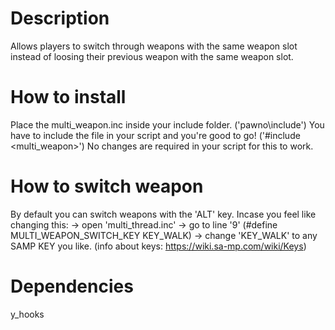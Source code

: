 # Description
Allows players to switch through weapons with the same weapon slot instead of loosing their previous weapon with the same weapon slot.

# How to install
Place the multi_weapon.inc inside your include folder. ('pawno\include')
You have to include the file in your script and you're good to go! ('#include <multi_weapon>')
No changes are required in your script for this to work.

# How to switch weapon
By default you can switch weapons with the 'ALT' key.
Incase you feel like changing this: 
-> open 'multi_thread.inc'
-> go to line '9' (#define MULTI_WEAPON_SWITCH_KEY KEY_WALK)
-> change 'KEY_WALK' to any SAMP KEY you like.
(info about keys: https://wiki.sa-mp.com/wiki/Keys)

# Dependencies
y_hooks
